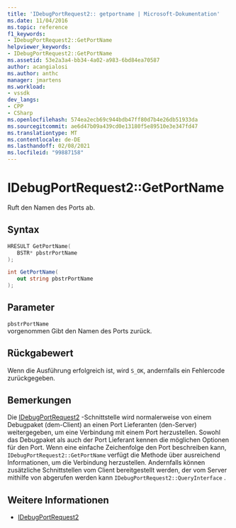 ```yaml
---
title: 'IDebugPortRequest2:: getportname | Microsoft-Dokumentation'
ms.date: 11/04/2016
ms.topic: reference
f1_keywords:
- IDebugPortRequest2::GetPortName
helpviewer_keywords:
- IDebugPortRequest2::GetPortName
ms.assetid: 53e2a3a4-bb34-4a02-a983-6bd84ea70587
author: acangialosi
ms.author: anthc
manager: jmartens
ms.workload:
- vssdk
dev_langs:
- CPP
- CSharp
ms.openlocfilehash: 574ea2ecb69c944bdb47ff80d7b4e26db51933da
ms.sourcegitcommit: ae6d47b09a439cd0e13180f5e89510e3e347fd47
ms.translationtype: MT
ms.contentlocale: de-DE
ms.lasthandoff: 02/08/2021
ms.locfileid: "99887158"
---
```

# <a name="idebugportrequest2getportname"></a>IDebugPortRequest2::GetPortName
Ruft den Namen des Ports ab.

## <a name="syntax"></a>Syntax

```cpp
HRESULT GetPortName( 
   BSTR* pbstrPortName
);
```

```csharp
int GetPortName( 
   out string pbstrPortName
);
```

## <a name="parameters"></a>Parameter
`pbstrPortName`\
vorgenommen Gibt den Namen des Ports zurück.

## <a name="return-value"></a>Rückgabewert
 Wenn die Ausführung erfolgreich ist, wird `S_OK`, andernfalls ein Fehlercode zurückgegeben.

## <a name="remarks"></a>Bemerkungen
 Die [IDebugPortRequest2](../../../extensibility/debugger/reference/idebugportrequest2.md) -Schnittstelle wird normalerweise von einem Debugpaket (dem-Client) an einen Port Lieferanten (den-Server) weitergegeben, um eine Verbindung mit einem Port herzustellen. Sowohl das Debugpaket als auch der Port Lieferant kennen die möglichen Optionen für den Port. Wenn eine einfache Zeichenfolge den Port beschreiben kann, `IDebugPortRequest2::GetPortName` verfügt die Methode über ausreichend Informationen, um die Verbindung herzustellen. Andernfalls können zusätzliche Schnittstellen vom Client bereitgestellt werden, der vom Server mithilfe von abgerufen werden kann `IDebugPortRequest2::QueryInterface` .

## <a name="see-also"></a>Weitere Informationen
- [IDebugPortRequest2](../../../extensibility/debugger/reference/idebugportrequest2.md)
